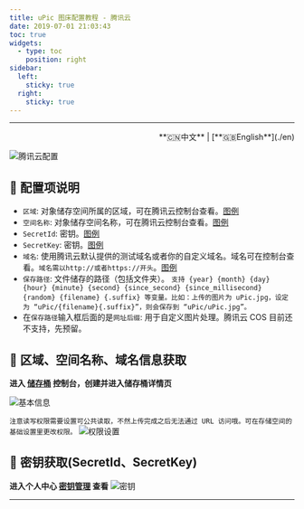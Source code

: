 ```yaml
---
title: uPic 图床配置教程 - 腾讯云
date: 2019-07-01 21:03:43
toc: true
widgets:
  - type: toc
    position: right
sidebar:
  left:
    sticky: true
  right:
    sticky: true
---
```


<hr><!-- i18n --><div align="right">**🇨🇳中文** | [**🇬🇧English**](./en)</div><!-- i18n -->

![腾讯云配置](https://qiniu.svend.cc/tutorials/tencent-host.png)

## 📝 配置项说明

- `区域`: 对象储存空间所属的区域，可在腾讯云控制台查看。[图例](#🧰-区域、空间名称、域名信息获取)
- `空间名称`: 对象储存空间名称，可在腾讯云控制台查看。[图例](#🧰-区域、空间名称、域名信息获取)
- `SecretId`: 密钥。[图例](#🔑-密钥获取-SecretId、SecretKey)
- `SecretKey`: 密钥。[图例](#🔑-密钥获取-SecretId、SecretKey)
- `域名`: 使用腾讯云默认提供的测试域名或者你的自定义域名。域名可在控制台查看。`域名需以http://或者https://开头`。[图例](#🧰-区域、空间名称、域名信息获取)
- `保存路径`: 文件储存的路径（包括文件夹）。 `支持 {year} {month} {day} {hour} {minute} {second} {since_second} {since_millisecond} {random} {filename} {.suffix} 等变量。比如：上传的图片为 uPic.jpg，设定为 “uPic/{filename}{.suffix}”，则会保存到 “uPic/uPic.jpg”。`
- 在`保存路径`输入框后面的是`网址后缀`: 用于自定义图片处理。腾讯云 COS 目前还不支持，先预留。

## 🧰 区域、空间名称、域名信息获取

**进入 [储存桶](https://console.cloud.tencent.com/cos5/bucket) 控制台，创建并进入储存桶详情页**

![基本信息](https://qiniu.svend.cc/tutorials/tencent-info.png)

`注意读写权限需要设置可公共读取，不然上传完成之后无法通过 URL 访问哦。可在存储空间的基础设置里更改权限。`
![权限设置](https://qiniu.svend.cc/tutorials/tencent-info-2.png)

## 🔑 密钥获取(SecretId、SecretKey)

**进入个人中心 [密钥管理](https://console.cloud.tencent.com/cam/capi) 查看**
![密钥](https://qiniu.svend.cc/tutorials/tencent-ak.png)

<hr>
